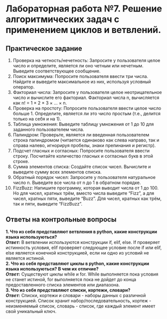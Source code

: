 # Лабораторная работа №7. Решение алгоритмических задач с применением циклов и ветвлений.

## Практическое задание
1. Проверка на четность/нечетность: Запросите у пользователя целое число и определите, является ли оно четным или нечетным. Выведите соответствующее сообщение.
2. Поиск максимума: Попросите пользователя ввести три числа. Найдите и выведите максимальное из них, используя условный оператор.
3. Факториал числа: Запросите у пользователя целое неотрицательное число и вычислите его факториал. Факториал числа n, вычисляется как n! = 1 × 2 × 3 × … × n.
4. Проверка на простоту: Попросите пользователя ввести целое число больше 1. Определите, является ли это число простым (т.е., делится только на себя и на 1).
5. Таблица умножения: Выведите таблицу умножения от 1 до 10 для заданного пользователем числа.
6. Палиндром: Проверьте, является ли введенная пользователем строка палиндромом (читается одинаково как слева направо, так и справа налево, игнорируя пробелы, знаки препинания и регистр).
7. Подсчет гласных и согласных: Попросите пользователя ввести строку. Посчитайте количество гласных и согласных букв в этой строке.
8. Сумма элементов списка: Создайте список чисел. Вычислите и выведите сумму всех элементов списка.
9. Обратный порядок чисел: Запросите у пользователя натуральное число n. Выведите все числа от n до 1 в обратном порядке.
10. FizzBuzz: Напишите программу, которая выводит числа от 1 до 100. Но для чисел, кратных трём, вместо числа выведите “Fizz”, а для чисел, кратных пяти, выведите “Buzz”. Для чисел, кратных как трём, так и пяти, выведите “FizzBuzz”.

## Ответы на контрольные вопросы
**1. Что из себя представляют ветвления в python, какие конструкции языка используються?**  
***Ответ:*** В ветвлении используются конструкции if, elif, else. If проверяет истинность условия, elif проверяет следующее условие после if или elif, else является конечной конструкцией, если ни одно из условий не является истиной.  
**2. Что из себя представляют циклы в python, какие конструкции языка используються? В чем их отличие?**  
***Ответ:*** Существуют циклы while и for. While выполняется пока условия не станет истиной, for выполняется пока не дойдет до конца предоставленного списка элементов или диапазона.  
**3. Что из себя представляют списки, кортежи, словари?**  
***Ответ:*** Списки, кортежи и словари - наборы данных с различной конструкцией. Список хранит набор/последовательность, кортеж - неизменяемый список, словарь - список, где каждый элемент имеет свой уникальный ключ.  